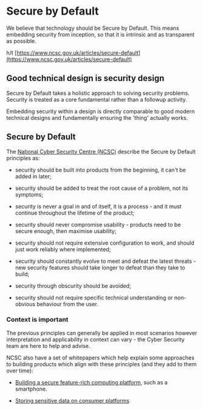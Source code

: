 # Secure by Default

We believe that technology should be Secure by Default. This means embedding security from inception, so that it is intrinsic and as transparent as possible.

h/t [https://www.ncsc.gov.uk/articles/secure-default](https://www.ncsc.gov.uk/articles/secure-default)

## Good technical design is security design

Secure by Default takes a holistic approach to solving security problems. Security is treated as a core fundamental rather than a followup activity.

Embedding security within a design is directly comparable to good modern technical designs and fundamentally ensuring the 'thing' actually works.

## Secure by Default

The [National Cyber Security Centre \(NCSC\)](https://www.ncsc.gov.uk) describe the Secure by Default principles as:

-   security should be built into products from the beginning, it can't be added in later;

-   security should be added to treat the root cause of a problem, not its symptoms;

-   security is never a goal in and of itself, it is a process - and it must continue throughout the lifetime of the product;

-   security should never compromise usability - products need to be secure enough, then maximise usability;

-   security should not require extensive configuration to work, and should just work reliably where implemented;

-   security should constantly evolve to meet and defeat the latest threats - new security features should take longer to defeat than they take to build;

-   security through obscurity should be avoided;

-   security should not require specific technical understanding or non-obvious behaviour from the user.


### Context is important

The previous principles can generally be applied in most scenarios however interpretation and applicability in context can vary - the Cyber Security team are here to help and advise.

NCSC also have a set of whitepapers which help explain some approaches to building products which align with these principles \(and they add to them over time\):

-   [Building a secure feature-rich computing platform](https://www.ncsc.gov.uk/articles/secure-default-platforms), such as a smartphone.

-   [Storing sensitive data on consumer platforms](https://www.ncsc.gov.uk/articles/sensitive-data-consumer-platforms)


